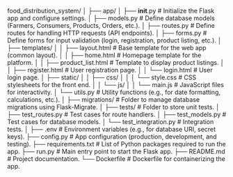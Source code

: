 food_distribution_system/
│
├── app/
│   ├── __init__.py         # Initialize the Flask app and configure settings.
│   ├── models.py           # Define database models (Farmers, Consumers, Products, Orders, etc.).
│   ├── routes.py           # Define routes for handling HTTP requests (API endpoints).
│   ├── forms.py            # Define forms for input validation (login, registration, product listing, etc.).
│   ├── templates/
│   │   ├── layout.html     # Base template for the web app (common layout).
│   │   ├── home.html       # Homepage template for the platform.
│   │   ├── product_list.html # Template to display product listings.
│   │   ├── register.html   # User registration page.
│   │   └── login.html      # User login page.
│   ├── static/
│   │   ├── css/
│   │   │   └── style.css   # CSS stylesheets for the front end.
│   │   └── js/
│   │       └── main.js     # JavaScript files for interactivity.
│   └── utils.py            # Utility functions (e.g., for date formatting, calculations, etc.).
│
├── migrations/             # Folder to manage database migrations using Flask-Migrate.
│
├── tests/                  # Folder to store unit tests.
│   ├── test_routes.py      # Test cases for route handlers.
│   ├── test_models.py      # Test cases for database models.
│   └── test_integration.py # Integration tests.
│
├── .env                    # Environment variables (e.g., for database URI, secret keys).
├── config.py               # App configuration (production, development, and testing).
├── requirements.txt        # List of Python packages required to run the app.
├── run.py                  # Main entry point to start the Flask app.
├── README.md               # Project documentation.
└── Dockerfile              # Dockerfile for containerizing the app.
